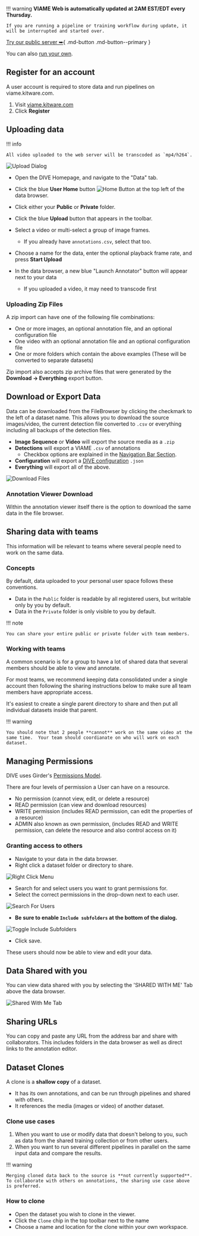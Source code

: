 !!! warning
    **VIAME Web is automatically updated at 2AM EST/EDT every Thursday.**

    If you are running a pipeline or training workflow during update, it will be interrupted and started over.

[Try our public server ➥](https://viame.kitware.com){ .md-button .md-button--primary }

You can also [run your own](Deployment-Overview.md).

## Register for an account

A user account is required to store data and run pipelines on viame.kitware.com.

1. Visit [viame.kitware.com](https://viame.kitware.com)
1. Click **Register**

## Uploading data

!!! info

    All video uploaded to the web server will be transcoded as `mp4/h264`.

![Upload Dialog](images/FileBrowser/UploadDialog.png)

* Open the DIVE Homepage, and navigate to the "Data" tab.
* Click the blue **User Home** button ![Home Button](images/FileBrowser/button-home.png) at the top left of the data browser.
* Click either your **Public** or **Private** folder.
* Click the blue **Upload** button that appears in the toolbar.
* Select a video or multi-select a group of image frames.
    * If you already have `annotations.csv`, select that too.
* Choose a name for the data, enter the optional playback frame rate, and press **Start Upload**

* In the data browser, a new blue "Launch Annotator" button will appear next to your data
    * If you uploaded a video, it may need to transcode first

### Uploading Zip Files

A zip import can have one of the following file combinations:

* One or more images, an optional annotation file, and an optional configuration file
* One video with an optional annotation file and an optional configuration file
* One or more folders which contain the above examples (These will be converted to separate datasets)

Zip import also accepts zip archive files that were generated by the **<nobr>Download -> Everything</nobr>** export button.

## Download or Export Data

Data can be downloaded from the FileBrowser by clicking the checkmark to the left of a dataset name.  This allows you to download the source images/video, the current detection file converted to `.csv` or everything including all backups of the detection files.

* **Image Sequence** or **Video** will export the source media as a `.zip`
* **Detections** will export a VIAME `.csv` of annotations
    * Checkbox options are explained in the [Navigation Bar Section](UI-Navigation-Bar.md).
* **Configuration** will export a [DIVE configuration](DataFormats.md#dive-configuration-json) `.json`
* **Everything** will export all of the above.

![Download Files](images/FileBrowser/DownloadFiles.png)

### Annotation Viewer Download

Within the annotation viewer itself there is the option to download the same data in the file browser.

## Sharing data with teams

This information will be relevant to teams where several people need to work on the same data.

### Concepts

By default, data uploaded to your personal user space follows these conventions.

* Data in the `Public` folder is readable by all registered users, but writable only by you by default.
* Data in the `Private` folder is only visible to you by default.

!!! note

    You can share your entire public or private folder with team members.

### Working with teams

A common scenario is for a group to have a lot of shared data that several members should be able to view and annotate.

For most teams, we recommend keeping data consolidated under a single account then following the sharing instructions below to make sure all team members have appropriate access.

It's easiest to create a single parent directory to share and then put all individual datasets inside that parent.

!!! warning

    You should note that 2 people **cannot** work on the same video at the same time.  Your team should coordianate on who will work on each dataset.

## Managing Permissions

DIVE uses Girder's [Permissions Model](https://girder.readthedocs.io/en/latest/user-guide.html#permissions).

There are four levels of permission a User can have on a resource.

* No permission (cannot view, edit, or delete a resource)
* READ permission (can view and download resources)
* WRITE permission (includes READ permission, can edit the properties of a resource)
* ADMIN also known as own permission, (includes READ and WRITE permission, can delete the resource and also control access on it)

### Granting access to others

* Navigate to your data in the data browser.
* Right click a dataset folder or directory to share.

![Right Click Menu](images/Sharing/RightClickMenu.png)

* Search for and select users you want to grant permissions for.
* Select the correct permissions in the drop-down next to each user.

![Search For Users](images/Sharing/SearchBar.png)

* **Be sure to enable `Include subfolders` at the bottom of the dialog.**

![Toggle Include Subfolders](images/Sharing/Toggles.png)

* Click save.

These users should now be able to view and edit your data.

## Data Shared with you

You can view data shared with you by selecting the 'SHARED WITH ME' Tab above the data browser.

![Shared With Me Tab](images/Sharing/ShareTab.png)

## Sharing URLs

You can copy and paste any URL from the address bar and share with collaborators.  This includes folders in the data browser as well as direct links to the annotation editor.

## Dataset Clones

A clone is a **shallow copy** of a dataset.

* It has its own annotations, and can be run through pipelines and shared with others.
* It references the media (images or video) of another dataset.

### Clone use cases

1. When you want to use or modify data that doesn't belong to you, such as data from the shared training collection or from other users.
1. When you want to run several different pipelines in parallel on the same input data and compare the results.

!!! warning

    Merging cloned data back to the source is **not currently supported**.  To collaborate with others on annotations, the sharing use case above is preferred.

### How to clone

* Open the dataset you wish to clone in the viewer.
* Click the `Clone` chip in the top toolbar next to the name
* Choose a name and location for the clone within your own workspace.
